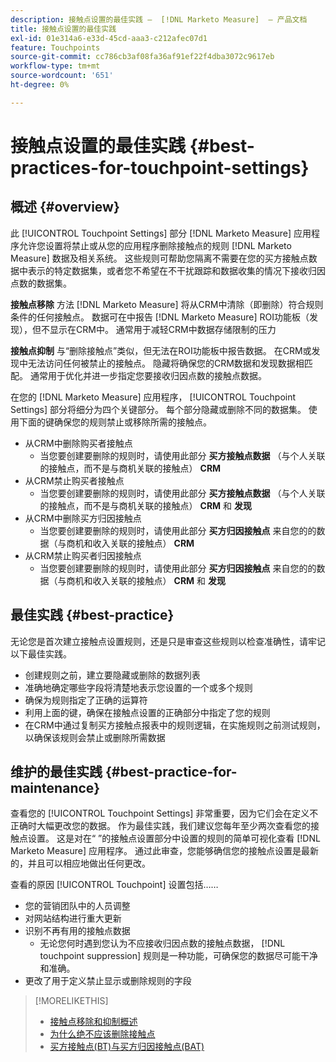 ```yaml
---
description: 接触点设置的最佳实践 —  [!DNL Marketo Measure]  — 产品文档
title: 接触点设置的最佳实践
exl-id: 01e314a6-e33d-45cd-aaa3-c212afec07d1
feature: Touchpoints
source-git-commit: cc786cb3af08fa36af91ef22f4dba3072c9617eb
workflow-type: tm+mt
source-wordcount: '651'
ht-degree: 0%

---
```


# 接触点设置的最佳实践 {#best-practices-for-touchpoint-settings}

## 概述 {#overview}

此 [!UICONTROL Touchpoint Settings] 部分 [!DNL Marketo Measure] 应用程序允许您设置将禁止或从您的应用程序删除接触点的规则 [!DNL Marketo Measure] 数据及相关系统。 这些规则可帮助您隔离不需要在您的买方接触点数据中表示的特定数据集，或者您不希望在不干扰跟踪和数据收集的情况下接收归因点数的数据集。

**接触点移除** 方法 [!DNL Marketo Measure] 将从CRM中清除（即删除）符合规则条件的任何接触点。 数据可在中报告 [!DNL Marketo Measure] ROI功能板（发现），但不显示在CRM中。 通常用于减轻CRM中数据存储限制的压力

**接触点抑制** 与“删除接触点”类似，但无法在ROI功能板中报告数据。 在CRM或发现中无法访问任何被禁止的接触点。 隐藏将确保您的CRM数据和发现数据相匹配。 通常用于优化并进一步指定您要接收归因点数的接触点数据。

在您的 [!DNL Marketo Measure] 应用程序， [!UICONTROL Touchpoint Settings] 部分将细分为四个关键部分。 每个部分隐藏或删除不同的数据集。 使用下面的键确保您的规则禁止或移除所需的接触点。

* 从CRM中删除购买者接触点
   * 当您要创建要删除的规则时，请使用此部分 **买方接触点数据** （与个人关联的接触点，而不是与商机关联的接触点） **CRM**
* 从CRM禁止购买者接触点
   * 当您要创建要删除的规则时，请使用此部分 **买方接触点数据** （与个人关联的接触点，而不是与商机关联的接触点） **CRM** 和 **发现**
* 从CRM中删除买方归因接触点
   * 当您要创建要删除的规则时，请使用此部分 **买方归因接触点** 来自您的的数据（与商机和收入关联的接触点） **CRM**
* 从CRM禁止购买者归因接触点
   * 当您要创建要删除的规则时，请使用此部分 **买方归因接触点** 来自您的的数据（与商机和收入关联的接触点） **CRM** 和 **发现**

## 最佳实践 {#best-practice}

无论您是首次建立接触点设置规则，还是只是审查这些规则以检查准确性，请牢记以下最佳实践。

* 创建规则之前，建立要隐藏或删除的数据列表
* 准确地确定哪些字段将清楚地表示您设置的一个或多个规则
* 确保为规则指定了正确的运算符
* 利用上面的键，确保在接触点设置的正确部分中指定了您的规则
* 在CRM中通过复制买方接触点报表中的规则逻辑，在实施规则之前测试规则，以确保该规则会禁止或删除所需数据

## 维护的最佳实践 {#best-practice-for-maintenance}

查看您的 [!UICONTROL Touchpoint Settings] 非常重要，因为它们会在定义不正确时大幅更改您的数据。 作为最佳实践，我们建议您每年至少两次查看您的接触点设置。 这是对在“ ”的接触点设置部分中设置的规则的简单可视化查看 [!DNL Marketo Measure] 应用程序。 通过此审查，您能够确信您的接触点设置是最新的，并且可以相应地做出任何更改。

查看的原因 [!UICONTROL Touchpoint] 设置包括……

* 您的营销团队中的人员调整
* 对网站结构进行重大更新
* 识别不再有用的接触点数据
   * 无论您何时遇到您认为不应接收归因点数的接触点数据， [!DNL touchpoint suppression] 规则是一种功能，可确保您的数据尽可能干净和准确。
* 更改了用于定义禁止显示或删除规则的字段

>[!MORELIKETHIS]
>
>* [接触点移除和抑制概述](/help/advanced-marketo-measure-features/touchpoint-settings/touchpoint-removal-and-touchpoint-suppression.md)
>* [为什么绝不应该删除接触点](/help/advanced-marketo-measure-features/touchpoint-settings/why-you-should-never-delete-touchpoints.md)
>* [买方接触点(BT)与买方归因接触点(BAT)](/help/configuration-and-setup/getting-started-with-marketo-measure/difference-between-buyer-touchpoints-and-buyer-attribution-touchpoints.md)


